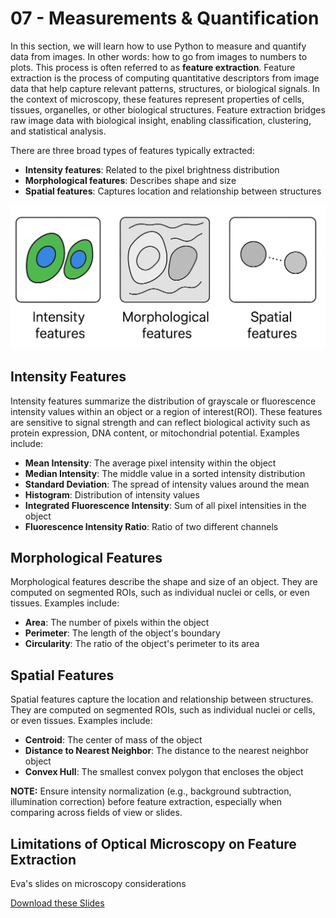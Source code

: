 # 07 - <i class="fa-solid fa-chart-simple"></i> Measurements & Quantification

In this section, we will learn how to use Python to measure and quantify data from images. In other words: how to go from images to numbers to plots. This process is often referred to as **feature extraction**. Feature extraction is the process of computing quantitative descriptors from image data that help capture relevant patterns, structures, or biological signals. In the context of microscopy, these features represent properties of cells, tissues, organelles, or other biological structures. Feature extraction bridges raw image data with biological insight, enabling classification, clustering, and statistical analysis.

There are three broad types of features typically extracted:

- **Intensity features**: Related to the pixel brightness distribution
- **Morphological features**: Describes shape and size
- **Spatial features**: Captures location and relationship between structures

<div align="center">
    <img src="../../_static/images/quant/measurements-illustration.png" alt="Measurements Illustration" width="600">
</div>

## Intensity Features

Intensity features summarize the distribution of grayscale or fluorescence intensity values within an object or a region of interest(ROI). These features are sensitive to signal strength and can reflect biological activity such as protein expression, DNA content, or mitochondrial potential. Examples include:

- **Mean Intensity**: The average pixel intensity within the object
- **Median Intensity**: The middle value in a sorted intensity distribution
- **Standard Deviation**: The spread of intensity values around the mean
- **Histogram**: Distribution of intensity values
- **Integrated Fluorescence Intensity**: Sum of all pixel intensities in the object
- **Fluorescence Intensity Ratio**: Ratio of two different channels

## Morphological Features

Morphological features describe the shape and size of an object. They are computed on segmented ROIs, such as individual nuclei or cells, or even tissues. Examples include:

- **Area**: The number of pixels within the object
- **Perimeter**: The length of the object's boundary
- **Circularity**: The ratio of the object's perimeter to its area

## Spatial Features

Spatial features capture the location and relationship between structures. They are computed on segmented ROIs, such as individual nuclei or cells, or even tissues. Examples include:

- **Centroid**: The center of mass of the object
- **Distance to Nearest Neighbor**: The distance to the nearest neighbor object
- **Convex Hull**: The smallest convex polygon that encloses the object

<div class="alert alert-info">
    <strong>NOTE:</strong> Ensure intensity normalization (e.g., background subtraction, illumination correction) before feature extraction, especially when comparing across fields of view or slides.
</div>

## Limitations of Optical Microscopy on Feature Extraction

Eva's slides on microscopy considerations

<a
    class="custom-button custom-download-button" href="../../pdfs/07_measurement_and_quantification/templates.pdf" download> <i class="fas fa-download"></i> Download these Slides
</a>
